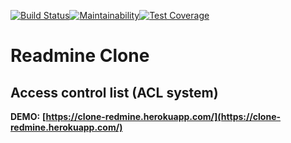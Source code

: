 [![Build Status](https://travis-ci.org/vkzhuk/Redmine-Clone.svg?branch=master)](https://travis-ci.org/vkzhuk/Redmine-Clone)[![Maintainability](https://api.codeclimate.com/v1/badges/f83ac2f3079be84014b4/maintainability)](https://codeclimate.com/github/vkzhuk/Redmine-Clone/maintainability)[![Test Coverage](https://api.codeclimate.com/v1/badges/f83ac2f3079be84014b4/test_coverage)](https://codeclimate.com/github/vkzhuk/Redmine-Clone/test_coverage)
# Readmine Clone
## Access control list (ACL system)
**DEMO:** **[https://clone-redmine.herokuapp.com/](https://clone-redmine.herokuapp.com/)**